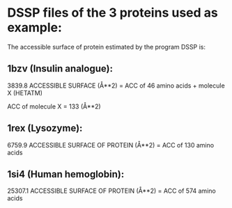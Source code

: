 # DSSP files of the 3 proteins used as example:

The accessible surface of protein estimated by the program DSSP is:

## 1bzv (Insulin analogue):
 
3839.8 ACCESSIBLE SURFACE (Å**2) = ACC of 46 amino acids + molecule X (HETATM)

ACC of molecule X = 133 (Å**2)

## 1rex (Lysozyme):

6759.9 ACCESSIBLE SURFACE OF PROTEIN (Å**2) = ACC of 130 amino acids 

## 1si4 (Human hemoglobin):

25307.1 ACCESSIBLE SURFACE OF PROTEIN (Å**2) = ACC of 574 amino acids
